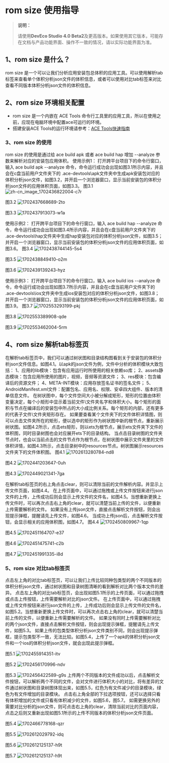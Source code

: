 # rom size 使用指导


>  **说明：**
>
>  请使用**DevEco Studio 4.0 Beta2**及更高版本。如果使用其它版本，可能存在文档与产品功能界面、操作不一致的情况，请以实际功能界面为准。


## 1、rom size 是什么？

rom size 是一个可以让我们分析应用安装包总体积的应用工具。可以使用解析tab标签来查看单个体积分析json文件的体积信息，或者可以使用对比tab标签来对比查看不同版本体积分析json文件的体积信息。

## 2、rom size 环境相关配置
- rom size 是一个内嵌在 ACE Tools 命令行工具里的应用工具，所以在使用之前，应现在电脑环境中配置ace可运行的环境。
- 搭建安装ACE Tools的运行环境请参考：[ACE Tools快速指南](https://gitee.com/arkui-x2/docs/blob/master/zh-cn/application-dev/quick-start/start-with-ace-tools.md)

### 3、rom size 的使用

rom size 的使用是通过给 ace build apk 或者 ace build hap 增加 --analyze 参数来解析对应的安装包应用体积。
使用示例1： 打开跨平台项目下的命令行窗口，输入 ace build apk --analyze 命令，命令运行成功会出现如图3.1所示内容，并且会在c盘当前用户文件夹下的 .ace-devtools\apk文件夹中生成apk安装包对应的体积分析json文件，如图3.2，并开启一个浏览器窗口，显示当前安装包的体积分析json文件的应用体积页面，如图3.3。
图3.1
![zh-cn_image_1702436822004-c7r](figures/zh-cn_image_1702436822004-c7r.png)

图3.2
![1702437668689-2to](figures/1702437668689-2to.png)

图3.3
![1702437913073-w1a](figures/1702437913073-w1a.png)

使用示例2： 打开跨平台项目下的命令行窗口，输入 ace build hap --analyze 命令，命令运行成功会出现如图3.4所示内容，并且会在c盘当前用户文件夹下的 .ace-devtools\hap文件夹中生成hap安装包对应的体积分析json文件，如图3.5；并开启一个浏览器窗口，显示当前安装包的体积分析json文件的应用体积页面，如图3.6。
图3.4
![1702438744145-5s4](figures/1702438744145-5s4.png)

图3.5
![1702438849410-o2m](figures/1702438849410-o2m.png)

图3.6
![1702439139243-hyz](figures/1702439139243-hyz.png)

使用示例3： 打开跨平台项目下的命令行窗口，输入 ace build ios --analyze 命令，命令运行成功会出现如图3.7所示内容，并且会在c盘当前用户文件夹下的 .ace-devtools\ios文件夹中生成ios安装包对应的体积分析json文件，如图3.8；并开启一个浏览器窗口，显示当前安装包的体积分析json文件的应用体积页面，如图3.9。
图3.7
![1702553293199-pkj](figures/1702553293199-pkj.png)

图3.8
![1702553389908-qde](figures/1702553389908-qde.png)

图3.9
![1702553462004-5rm](figures/1702553462004-5rm.png)

## 4、rom size 解析tab标签页

在解析tab标签页中，我们可以通过树状图和目录结构图看到关于安装包的体积分析json文件信息。如图4.1。以apk的json文件为例，文件中分析的体积模块大致包括：
     1、应用的lib模块：包含有应用运行时所使用的相关依赖so库；
     2、assets静态模块：包含应用所使用的图片，视频，音频等资源文件；
     3、res模块：包含编译后的资源文件；
     4、META-INT模块：应用存放签名证书的签名文件；
     5、AndroidManifest.xml文件：配置包名、应用名、权限、安卓四大组件、版本的清单信息文件。
在树状图中，每个文件空间大小被分解成矩形，矩形的位置由体积变量决定，每个小矩形中显示着当前文件\文件夹名字和体积大小。每个矩形的面积与节点在编译后的安装包中所占的大小成比例关系。每个矩形的内部，还有更多的代表子文件\文件夹矩形存在。
如果要查看某个文件夹下的文件体积详情图，则可以点击文件夹所在的矩形，便以选中的矩形作为树状图中新的根节点，重新展示树状图。如图4.2所示，点击ets矩形，则以ets为根节点，展示ets文件夹下文件的体积图，同时目录树图也会对应展开ets下的目录结构。
当点击目录树图的文件夹节点时，也会以当前点击的文件节点作为根节点，在树状图中展示文件夹里的文件体积详情，如图4.3所示，点击目录树中的resources节点。树状图展示resources文件夹下的文件体积图。
图4.1
![1702613280784-nd8](figures/1702613280784-nd8.png)

图4.2
![1702441203647-0uh](figures/1702441203647-0uh.png)

图4.3
![1702449021341-7ga](figures/1702449021341-7ga.png)

在解析tab标签页的右上角点击clear，则可以清除当前的文件解析内容。并显示上传文件页面，如图4.4。
在上传页面中，可以通过拖拽或上传文件按钮来进行json文件的上传，上传成功后则会显示上传文件的文件名，如图4.5。当想重新更换上传文件时，可以再次点击右上角的clear，就可以清楚当前上传的文件，以便重新上传需要解析的文件。
如果没有上传json文件，直接点击解析文件按钮，则会出现提示弹框，提醒请先上传文件，如图4.6。
当成功上传json后，点击解析文件按钮，会显示相关的应用体积图，如图4.7。
图4.4
![1702450809967-1qp](figures/1702450809967-1qp.png)

图4.5
![1702451164707-e37](figures/1702451164707-e37.png)

图4.6
![1702451475741-c2b](figures/1702451475741-c2b.png)

图4.7
![1702451991335-i8d](figures/1702451991335-i8d.png)

### 5、rom size 对比tab标签页

点击左上角的对比tab标签页，可以让我们上传比较同种包类型的两个不同版本的体积分析json文件，通过树状图和目录树图清晰的看到解析对比两个版本文件的差异。
点击左上角的对比tab标签页，会出现如图5.1所示的上传页面，可以通过拖拽或点击上传按钮，上传需要解析对比的json文件。
在上传页面中，可以通过拖拽或上传文件按钮来进行json文件的上传，上传成功后则会显示上传文件的文件名，如图5.2。当想重新更换上传文件时，可以再次点击右上角的clear，就可以清楚当前上传的文件，以便重新上传需要解析的文件。
如果没有同时上传需要解析对比的两个json文件，直接点击解析文件按钮，则会出现提示弹框，提醒请先上传文件，如图5.3。
如果上传的包类型体积分析json文件类别不同，则会出现提示弹框，提示包类型不一致，无法比较。如图5.4，上传了一个apk的体积分析json文件和一个ios的体积分析json文件，就会出现此提示弹框。
      
图5.1
![1702455914351-itv](figures/1702455914351-itv.png)

图5.2
![1702456170996-ndv](figures/1702456170996-ndv.png)

图5.3
![1702456422589-g9s](figures/1702456422589-g9s.png)
上传两个不同版本的文件成功以后，点击解析文件按钮，可以解析两个不同的文件，会对文件进行体积大小的对比，将有差异的文件通过树状图和目录树图体现出来，如图5.5，红色为有文件减少的目录模块，绿色为有文件增加的目录模块。
点击右上角全部的下拉选项按钮，还可以选择只看有体积增加的文件或只看有体积减少的文件，如图5.6，图5.7。
如需更换另外的需要对比分析的json文件，则可点击右上角的clear，清除当前对比的页面内容，点击之后则又重新出现如图5.1所示的上传不同版本的体积分析json文件页面。

图5.4
![1702466778168-qzr](figures/1702466778168-qzr.png)

图5.5
![1702612029792-idq](figures/1702612029792-idq.png)

图5.6
![1702612125137-h9t](figures/1702612125137-h9t.png)

图5.7
![1702612125137-h9t](figures/1702612125137-h9t.png)
	